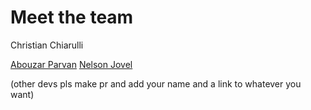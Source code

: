 # Meet the team

Christian Chiarulli

[Abouzar Parvan](https://github.com/abzcoding/)
[Nelson Jovel](https://github.com/rebuilt)

(other devs pls make pr and add your name and a link to whatever you want)
